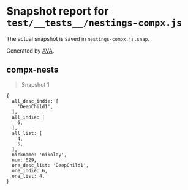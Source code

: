 # Snapshot report for `test/__tests__/nestings-compx.js`

The actual snapshot is saved in `nestings-compx.js.snap`.

Generated by [AVA](https://ava.li).

## compx-nests

> Snapshot 1

    {
      all_desc_indie: [
        'DeepChild1',
      ],
      all_indie: [
        6,
      ],
      all_list: [
        4,
        5,
      ],
      nickname: 'nikolay',
      num: 629,
      one_desc_list: 'DeepChild1',
      one_indie: 6,
      one_list: 4,
    }
